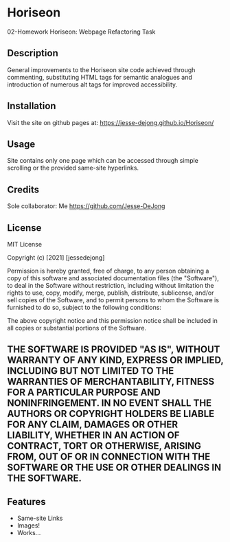 # Horiseon
02-Homework Horiseon: Webpage Refactoring Task

## Description
General improvements to the Horiseon site code achieved through commenting, substituting HTML tags for semantic analogues and introduction of numerous alt tags for improved accessibility.

## Installation
Visit the site on github pages at: https://jesse-dejong.github.io/Horiseon/

## Usage
Site contains only one page which can be accessed through simple scrolling or the provided same-site hyperlinks.

## Credits
Sole collaborator: Me https://github.com/Jesse-DeJong

## License
MIT License

Copyright (c) [2021] [jessedejong]

Permission is hereby granted, free of charge, to any person obtaining a copy
of this software and associated documentation files (the "Software"), to deal
in the Software without restriction, including without limitation the rights
to use, copy, modify, merge, publish, distribute, sublicense, and/or sell
copies of the Software, and to permit persons to whom the Software is
furnished to do so, subject to the following conditions:

The above copyright notice and this permission notice shall be included in all
copies or substantial portions of the Software.

THE SOFTWARE IS PROVIDED "AS IS", WITHOUT WARRANTY OF ANY KIND, EXPRESS OR
IMPLIED, INCLUDING BUT NOT LIMITED TO THE WARRANTIES OF MERCHANTABILITY,
FITNESS FOR A PARTICULAR PURPOSE AND NONINFRINGEMENT. IN NO EVENT SHALL THE
AUTHORS OR COPYRIGHT HOLDERS BE LIABLE FOR ANY CLAIM, DAMAGES OR OTHER
LIABILITY, WHETHER IN AN ACTION OF CONTRACT, TORT OR OTHERWISE, ARISING FROM,
OUT OF OR IN CONNECTION WITH THE SOFTWARE OR THE USE OR OTHER DEALINGS IN THE
SOFTWARE.
---

## Features
- Same-site Links
- Images!
- Works...

